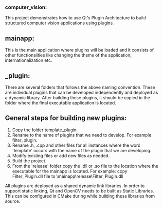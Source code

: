 ### computer_vision:
This project demonstrates how to use Qt's Plugin Architecture to build structured computer vision applications using plugins.

## mainapp:
This is the main application where plugins will be loaded and it consists of other functionalities like changing the theme of the application, internationalization etc.

## <PluginName>_plugin:
There are several folders that follows the above naming convention. These are individual plugins that can be developed independently and deployed as a dynamic library. After building these plugins, it should be copied in the folder where the final executable application is located.

## General steps for building new plugins:
1. Copy the folder template_plugin.
2. Rename to the name of plugins that we need to develop. For example filter_plugin.
3. Rename .h, .cpp and other files for all instances where the word 'template' occurs with the name of the plugin that we are developing.
4. Modify existing files or add new files as needed.
5. Build the project.
6. From the 'release' folder copy the .dll or .so file to the location where the executable for the mainapp is located. For example: copy Filter_Plugin.dll file to \mainapp\release\Filter_Plugin.dll

All plugins are deployed as a shared dynamic link libraries. In order to support static linking, Qt and OpenCV needs to be built as Static Libraries. This can be configured in CMake during while building these libraries from source.

